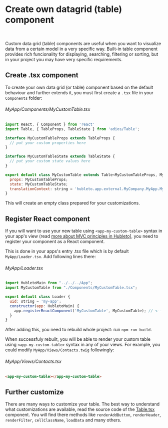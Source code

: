 # Create own datagrid (table) component

&nbsp;

Custom data grid (table) components are useful when you want to visualize data from a certain model in a very specific way. Built-in table component provides rich funcionality for displaying, searching, filtering or sorting, but in your project you may have very specific requirements.

## Create .tsx component

To create your own data grid (or table) component based on the default behaviour and further extends it, you must first create a `.tsx` file in your `Components` folder:

###### MyApp/Components/MyCustomTable.tsx
```javascript
import React, { Component } from 'react'
import Table, { TableProps, TableState } from 'adios/Table';

interface MyCustomTableProps extends TableProps {
  // put your custom properties here
}

interface MyCustomTableState extends TableState {
  // put your custom state values here
}

export default class MyCustomTable extends Table<MyCustomTableProps, MyCustomTableState> {
  props: MyCustomTableProps;
  state: MyCustomTableState;
  translationContext: string = 'hubleto.app.external.MyCompany.MyApp.MyCustomTable';
}
```

This will create an empty class prepared for your customizations.

## Register React component

If you will want to use your new table using `<app-my-custom-table>` syntax in your app's view (read [more about MVC principles in Hubleto](../../../tutorial/add-route-controller-and-view)], you need to register your component as a React component.

This is done in your apps's entry .tsx file which is by default `MyApp/Loader.tsx`. Add following lines there:

###### MyApp/Loader.tsx
```javascript
import HubletoMain from "../../../App";
import MyCustomTable from "./Components/MyCustomTable.tsx";

export default class Loader {
  uid: string = 'my-app';
  constructor(app: HubletoMain) {
    app.registerReactComponent('MyCustomTable', MyCustomTable); // <-- add following line
  }
}  
```

After adding this, you need to rebuild whole project: run `npm run build`.

When successfuly rebuilt, you will be able to render your custom table using `<app-my-custom-table>` syntax in any of your views. For example, you could modify `MyApp/Views/Contacts.twig` followingly:

###### MyApp/Views/Contacts.tsx
```html
<app-my-custom-table></app-my-custom-table>
```

## Further customize

There are many ways to customize your table. The best way to understand what customizations are available, read the source code of the [Table.tsx](https://github.com/wai-blue/adios/blob/main/src/Components/Table.tsx) component. You will find there methods like `renderAddButton`, `renderHeader`, `renderFilter`, `cellClassName`, `loadData` and many others.
